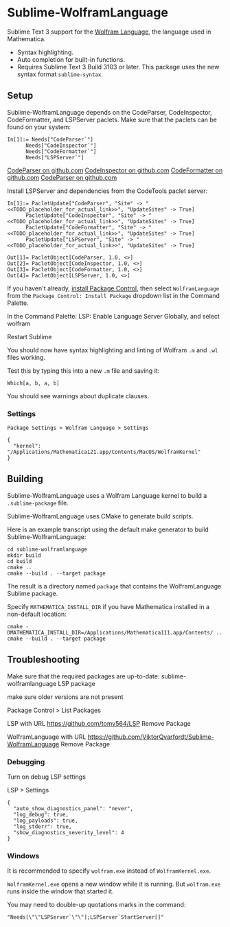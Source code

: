 # Sublime-WolframLanguage

Sublime Text 3 support for the [Wolfram Language](https://en.wikipedia.org/wiki/Wolfram_Language), the language used in Mathematica.

- Syntax highlighting.
- Auto completion for built-in functions.
- Requires Sublime Text 3 Build 3103 or later. This package uses the new syntax format `sublime-syntax`.


## Setup

Sublime-WolframLanguage depends on the CodeParser, CodeInspector, CodeFormatter, and LSPServer paclets. Make sure that the paclets can be found on your system:
```
In[1]:= Needs["CodeParser`"]
      Needs["CodeInspector`"]
      Needs["CodeFormatter`"]
      Needs["LSPServer`"]
```

[CodeParser on github.com](https://github.com/<<TODO_placeholder_for_actual_link>>)
[CodeInspector on github.com](https://github.com/<<TODO_placeholder_for_actual_link>>)
[CodeFormatter on github.com](https://github.com/<<TODO_placeholder_for_actual_link>>)
[CodeParser on github.com](https://github.com/<<TODO_placeholder_for_actual_link>>)

Install LSPServer and dependencies from the CodeTools paclet server:
```
In[1]:= PacletUpdate["CodeParser", "Site" -> "<<TODO_placeholder_for_actual_link>>", "UpdateSites" -> True]
      PacletUpdate["CodeInspector", "Site" -> "<<TODO_placeholder_for_actual_link>>", "UpdateSites" -> True]
      PacletUpdate["CodeFormatter", "Site" -> "<<TODO_placeholder_for_actual_link>>", "UpdateSites" -> True]
      PacletUpdate["LSPServer", "Site" -> "<<TODO_placeholder_for_actual_link>>", "UpdateSites" -> True]

Out[1]= PacletObject[CodeParser, 1.0, <>]
Out[2]= PacletObject[CodeInspector, 1.0, <>]
Out[3]= PacletObject[CodeFormatter, 1.0, <>]
Out[4]= PacletObject[LSPServer, 1.0, <>]
```

If you haven't already, [install Package Control](https://packagecontrol.io/installation), then select `WolframLanguage` from the `Package Control: Install Package` dropdown list in the Command Palette.


In the Command Palette: LSP: Enable Language Server Globally, and select wolfram


Restart Sublime

You should now have syntax highlighting and linting of Wolfram `.m` and `.wl` files working.

Test this by typing this into a new `.m` file and saving it:
```
Which[a, b, a, b]
```

You should see warnings about duplicate clauses.


### Settings

`Package Settings > Wolfram Language > Settings`

```
{
  "kernel": "/Applications/Mathematica121.app/Contents/MacOS/WolframKernel"
}

```


## Building

Sublime-WolframLanguage uses a Wolfram Language kernel to build a `.sublime-package` file.

Sublime-WolframLanguage uses CMake to generate build scripts.

Here is an example transcript using the default make generator to build Sublime-WolframLanguage:
```
cd sublime-wolframlanguage
mkdir build
cd build
cmake ..
cmake --build . --target package
```

The result is a directory named `package` that contains the WolframLanguage Sublime package.

Specify `MATHEMATICA_INSTALL_DIR` if you have Mathematica installed in a non-default location:
```
cmake -DMATHEMATICA_INSTALL_DIR=/Applications/Mathematica111.app/Contents/ ..
cmake --build . --target package
```


## Troubleshooting


Make sure that the required packages are up-to-date:
sublime-wolframlanguage
LSP package


make sure older versions are not present

Package Control > List Packages


LSP with URL https://github.com/tomv564/LSP
Remove Package


WolframLanguage with URL https://github.com/ViktorQvarfordt/Sublime-WolframLanguage
Remove Package


### Debugging

Turn on debug LSP settings


LSP > Settings

```
{
  "auto_show_diagnostics_panel": "never",
  "log_debug": true,
  "log_payloads": true,
  "log_stderr": true,
  "show_diagnostics_severity_level": 4
}

```









### Windows

It is recommended to specify `wolfram.exe` instead of `WolframKernel.exe`.

`WolframKernel.exe` opens a new window while it is running. But `wolfram.exe` runs inside the window that started it.

You may need to double-up quotations marks in the command:

``"Needs[\"\"LSPServer`\"\"];LSPServer`StartServer[]"``
